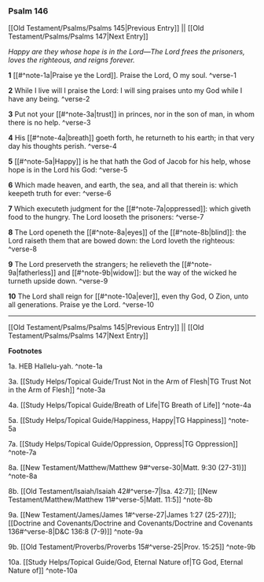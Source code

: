 ### Psalm 146

[[Old Testament/Psalms/Psalms 145|Previous Entry]]  ||  [[Old Testament/Psalms/Psalms 147|Next Entry]]

*Happy are they whose hope is in the Lord—The Lord frees the prisoners, loves the righteous, and reigns forever.*

**1**  [[#^note-1a|Praise ye the Lord]]. Praise the Lord, O my soul. ^verse-1

**2**  While I live will I praise the Lord: I will sing praises unto my God while I have any being. ^verse-2

**3**  Put not your [[#^note-3a|trust]] in princes, nor in the son of man, in whom there is no help. ^verse-3

**4**  His [[#^note-4a|breath]] goeth forth, he returneth to his earth; in that very day his thoughts perish. ^verse-4

**5**  [[#^note-5a|Happy]] is he that hath the God of Jacob for his help, whose hope is in the Lord his God: ^verse-5

**6**  Which made heaven, and earth, the sea, and all that therein is: which keepeth truth for ever: ^verse-6

**7**  Which executeth judgment for the [[#^note-7a|oppressed]]: which giveth food to the hungry. The Lord looseth the prisoners: ^verse-7

**8**  The Lord openeth the [[#^note-8a|eyes]] of the [[#^note-8b|blind]]: the Lord raiseth them that are bowed down: the Lord loveth the righteous: ^verse-8

**9**  The Lord preserveth the strangers; he relieveth the [[#^note-9a|fatherless]] and [[#^note-9b|widow]]: but the way of the wicked he turneth upside down. ^verse-9

**10**  The Lord shall reign for [[#^note-10a|ever]], even thy God, O Zion, unto all generations. Praise ye the Lord. ^verse-10


---
[[Old Testament/Psalms/Psalms 145|Previous Entry]]  ||  [[Old Testament/Psalms/Psalms 147|Next Entry]]


**Footnotes**


1a. HEB Hallelu-yah. ^note-1a

3a. [[Study Helps/Topical Guide/Trust Not in the Arm of Flesh|TG Trust Not in the Arm of Flesh]] ^note-3a

4a. [[Study Helps/Topical Guide/Breath of Life|TG Breath of Life]] ^note-4a

5a. [[Study Helps/Topical Guide/Happiness, Happy|TG Happiness]] ^note-5a

7a. [[Study Helps/Topical Guide/Oppression, Oppress|TG Oppression]] ^note-7a

8a. [[New Testament/Matthew/Matthew 9#^verse-30|Matt. 9:30 (27-31)]] ^note-8a

8b. [[Old Testament/Isaiah/Isaiah 42#^verse-7|Isa. 42:7]]; [[New Testament/Matthew/Matthew 11#^verse-5|Matt. 11:5]] ^note-8b

9a. [[New Testament/James/James 1#^verse-27|James 1:27 (25-27)]]; [[Doctrine and Covenants/Doctrine and Covenants/Doctrine and Covenants 136#^verse-8|D&C 136:8 (7-9)]] ^note-9a

9b. [[Old Testament/Proverbs/Proverbs 15#^verse-25|Prov. 15:25]] ^note-9b

10a. [[Study Helps/Topical Guide/God, Eternal Nature of|TG God, Eternal Nature of]] ^note-10a